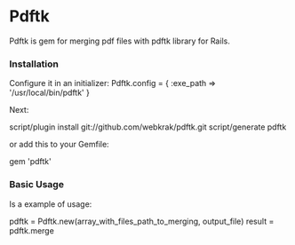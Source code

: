 Pdftk
=====

Pdftk is gem for merging pdf files with pdftk library for Rails.

### Installation

 Configure it in an initializer:
    Pdftk.config = {
      :exe_path => '/usr/local/bin/pdftk'
    }

Next:

  script/plugin install git://github.com/webkrak/pdftk.git
  script/generate pdftk

or add this to your Gemfile:

  gem 'pdftk'

### Basic Usage

Is a example of usage:

  pdftk  = Pdftk.new(array_with_files_path_to_merging, output_file)
  result = pdftk.merge

